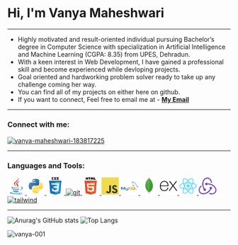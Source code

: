 <h1 align="left">Hi, I'm Vanya Maheshwari</h1>

---

- Highly motivated and result-oriented individual pursuing Bachelor’s degree in Computer Science with specialization in Artificial Intelligence and Machine Learning (CGPA: 8.35) from UPES, Dehradun.
- With a keen interest in Web Development, I have gained a professional skill and become experienced while devloping projects.
- Goal oriented and hardworking problem solver ready to take up any challenge coming her way.
- You can find all of my projects on either here on github.
- If you want to connect, Feel free to email me at - [**My Email**](vanimaheshwari19@gmail.com)

---

<h3 align="left">Connect with me:</h3>
<p align="left">
<a href="https://www.linkedin.com/in/vanya-maheshwari-183817225/" target="blank"><img align="center" src="https://raw.githubusercontent.com/rahuldkjain/github-profile-readme-generator/master/src/images/icons/Social/linked-in-alt.svg" alt="vanya-maheshwari-183817225" height="30" width="40" /> </a>
</p>

---

<h3 align="left">Languages and Tools:</h3> 
<a href="https://www.java.com/" target="_blank">
  <img src="https://raw.githubusercontent.com/devicons/devicon/master/icons/java/java-original.svg" alt="Java" width="40" height="40" />
</a> 
<a href="https://www.python.org/" target="_blank">
  <img src="https://raw.githubusercontent.com/devicons/devicon/master/icons/python/python-original.svg" alt="Python" width="40" height="40" />
</a>
<a href="https://www.w3schools.com/css/" target="_blank"> <img src="https://raw.githubusercontent.com/devicons/devicon/master/icons/css3/css3-original-wordmark.svg" alt="css3" width="40" height="40"/> </a> 
<a href="https://git-scm.com/" target="_blank"> <img src="https://www.vectorlogo.zone/logos/git-scm/git-scm-icon.svg" alt="git" width="40" height="40"/> </a> 
<a href="https://www.w3.org/html/" target="_blank"> <img src="https://raw.githubusercontent.com/devicons/devicon/master/icons/html5/html5-original-wordmark.svg" alt="html5" width="40" height="40"/> </a> 
<a href="https://developer.mozilla.org/en-US/docs/Web/JavaScript" target="_blank"> <img src="https://raw.githubusercontent.com/devicons/devicon/master/icons/javascript/javascript-original.svg" alt="javascript" width="40" height="40"/> </a> 
<a href="https://www.mysql.com/" target="_blank"> <img src="https://raw.githubusercontent.com/devicons/devicon/master/icons/mysql/mysql-original-wordmark.svg" alt="mysql" width="40" height="40"/> </a> 
<a href="https://www.mongodb.com/" target="_blank">
  <img src="https://raw.githubusercontent.com/devicons/devicon/master/icons/mongodb/mongodb-original.svg" alt="MongoDB" width="40" height="40" />
</a>
<a href="https://expressjs.com/" target="_blank">
  <img src="https://raw.githubusercontent.com/devicons/devicon/master/icons/express/express-original.svg" alt="Express.js" width="40" height="40" />
</a>
<a href="https://reactjs.org/" target="_blank">
  <img src="https://raw.githubusercontent.com/devicons/devicon/master/icons/react/react-original.svg" alt="React" width="40" height="40" />
</a>
<a href="https://redux.js.org/" target="_blank">
  <img src="https://raw.githubusercontent.com/devicons/devicon/master/icons/redux/redux-original.svg" alt="Redux" width="40" height="40" />
</a>
<a href="https://tailwindcss.com/" target="_blank"> <img src="https://www.vectorlogo.zone/logos/tailwindcss/tailwindcss-icon.svg" alt="tailwind" width="40" height="40"/> </a>

<!-- <a href="https://stripe.com/" target="_blank">
  <img src="https://raw.githubusercontent.com/devicons/devicon/master/icons/stripe/stripe-original-wordmark.svg" alt="Stripe" width="40" height="40" />
</a> -->

<!-- <a href="https://www.php.net/" target="_blank">
  <img src="https://www.vectorlogo.zone/logos/php/php-icon.svg" alt="PHP" width="40" height="40"/>
</a>  -->
</p>

--------

![Anurag's GitHub stats](https://github-readme-stats.vercel.app/api?username=vanya-001&show_icons=true&theme=dark) 
![Top Langs](https://github-readme-stats.vercel.app/api/top-langs/?username=vanya-001&hide_progress=true&theme=dark) 


<p><img align="left" src="https://github-readme-streak-stats.herokuapp.com/?user=vanya-001&theme=dark" alt="vanya-001" /></p>
